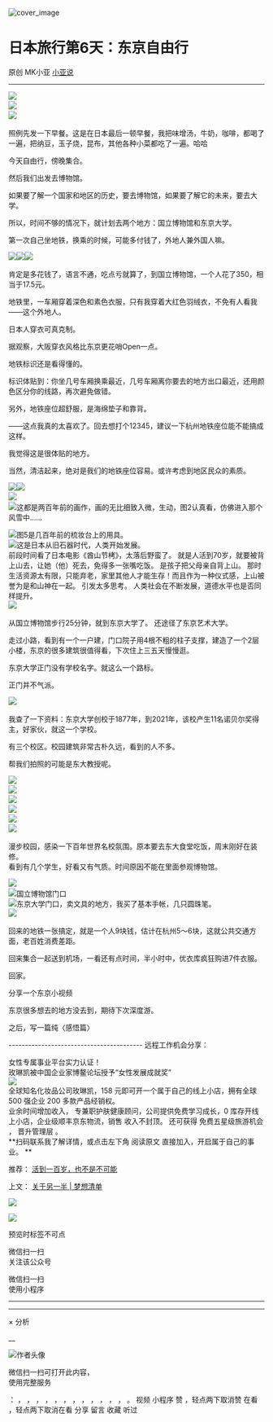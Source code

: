 ![cover_image](https://mmbiz.qpic.cn/mmbiz_jpg/A8SKDch4cJFnHV9a99y7TeQfGQEmRpciaCaY3icnZpFp9n9EicS0AVPU8JHTYibj8wzMnH44bJd8UswGyrhOFobaWA/0?wx_fmt=jpeg)

#  日本旅行第6天：东京自由行

原创  MK小亚  [ 小亚说 ](javascript:void\(0\);)

__ _ _ _ _

![](https://mmbiz.qpic.cn/mmbiz_jpg/A8SKDch4cJGrvF9QVYrGHgibkgRWnJzj7xnYU078picvaWq35o5IlyGMicWwkq2K4AHqgxZ84ExtURicuicfZCjA8sA/640?wx_fmt=jpeg)
​  
![](https://mmbiz.qpic.cn/mmbiz_jpg/A8SKDch4cJGrvF9QVYrGHgibkgRWnJzj7LP14y9HydChiagCG69o2B7sia33h0ryvxtXZhLDu0Ja81eMypqXDgVow/640?wx_fmt=jpeg)
​  
![](https://mmbiz.qpic.cn/mmbiz_jpg/A8SKDch4cJGrvF9QVYrGHgibkgRWnJzj73qhNlPTibKh4MkAjicia7BfH8zSqMPYT33rawm0ib5Jibr6TCaiaLpbsgtgA/640?wx_fmt=jpeg)
​

  

照例先发一下早餐。这是在日本最后一顿早餐，我把味增汤，牛奶，咖啡，都喝了一遍，把纳豆，玉子烧，昆布，其他各种小菜都吃了一遍。哈哈

  

今天自由行，傍晚集合。

然后我们出发去博物馆。

如果要了解一个国家和地区的历史，要去博物馆，如果要了解它的未来，要去大学。

所以，时间不够的情况下，就计划去两个地方：国立博物馆和东京大学。

  

第一次自己坐地铁，换乘的时候，可能多付钱了，外地人兼外国人嘛。

  

![](https://mmbiz.qpic.cn/mmbiz_jpg/A8SKDch4cJGrvF9QVYrGHgibkgRWnJzj7XcDkWPN0IskiasAVIoA7EuXIMH8eib0heyGzeTEU75EAu8jRML1n9dCw/640?wx_fmt=jpeg)
​
![](https://mmbiz.qpic.cn/mmbiz_jpg/A8SKDch4cJGrvF9QVYrGHgibkgRWnJzj7YFUTKz9URwuBNcWyQp6q4CMP4vYck3L6xX2TZibiaRrwfoNzGK55Xqng/640?wx_fmt=jpeg)
​
![](https://mmbiz.qpic.cn/mmbiz_jpg/A8SKDch4cJGrvF9QVYrGHgibkgRWnJzj7icZMHkPKLop3sLlNSyBlsluicFEpd7P4IvvsRrYcWh2tP6XgkQWZoYsA/640?wx_fmt=jpeg)
​

  

肯定是多花钱了，语言不通，吃点亏就算了，到国立博物馆，一个人花了350，相当于17.5元。

  

地铁里，一车厢穿着深色和素色衣服，只有我穿着大红色羽绒衣，不免有人看我——这个外地人。

日本人穿衣可真克制。

  

据观察，大阪穿衣风格比东京更花哨Open一点。

  

地铁标识还是看得懂的。

标识体贴到：你坐几号车厢换乘最近，几号车厢离你要去的地方出口最近，还用颜色区分你的线路，再次避免做错。

另外，地铁座位超舒服，是海绵垫子和靠背。

  

——这点我真的太喜欢了。回去想打个12345，建议一下杭州地铁座位能不能搞成这样。

  

我觉得这是很体贴的地方。

  

当然，清洁起来，绝对是我们的地铁座位容易。或许考虑到地区民众的素质。

  

![](https://mmbiz.qpic.cn/mmbiz_jpg/A8SKDch4cJGrvF9QVYrGHgibkgRWnJzj7ibqQ8uYV0Ztg871jL4Itibq5nvYhqUCLo7M2uR136McDkepu8Xiar1P9w/640?wx_fmt=jpeg)
​
![](https://mmbiz.qpic.cn/mmbiz_jpg/A8SKDch4cJGrvF9QVYrGHgibkgRWnJzj7fFMzoMAQabboFluP6yWwbR61s174hgTe7YLibncoCpjoAurbnnx9Otw/640?wx_fmt=jpeg)
​  
![](https://mmbiz.qpic.cn/mmbiz_jpg/A8SKDch4cJGrvF9QVYrGHgibkgRWnJzj71TRGuMFfX4icOTCmQW7GNnC9ia7Z6gkRd6z3wwNPBoD5tjpkbJqibTDEw/640?wx_fmt=jpeg)
​  
![](https://mmbiz.qpic.cn/mmbiz_jpg/A8SKDch4cJGrvF9QVYrGHgibkgRWnJzj7lH3h8UJh6WWOSfOY6LGfwUL7N4icc4GpEgKCUlLXxzsdPG4Gzje82jQ/640?wx_fmt=jpeg)
​  这都是两百年前的画作，画的无比细致入微，生动，图2认真看，仿佛进入那个风雪中……  
  
![](https://mmbiz.qpic.cn/mmbiz_jpg/A8SKDch4cJGrvF9QVYrGHgibkgRWnJzj7Cwib9CHib5BvicakJJmoEUcHiavAUQstKicbYMLdV7wicKWUQEqSlZqQ0s8g/640?wx_fmt=jpeg)
​  图5是几百年前的梳妆台上的用具。  
![](https://mmbiz.qpic.cn/mmbiz_jpg/A8SKDch4cJGrvF9QVYrGHgibkgRWnJzj7icVmJUtOoPVo0l2eQJ1UPzaOacpEdVaYEJl3sndFDqwFHjs1eOhjcKg/640?wx_fmt=jpeg)
​  这是日本从旧石器时代，人类开始发展。  
前段时间看了日本电影《酋山节栲》，太落后野蛮了。  就是人活到70岁，就要被背上山去，让她（他）死去，免得多一张嘴吃饭。  是孩子把父母亲自背上山。
那时生活资源太有限，只能弃老，家里其他人才能生存！而且作为一种仪式感，上山被誉为是和山神在一起。  引发太多思考。
人类社会在不断发展，道德水平也是否同样提升。  
![](https://mmbiz.qpic.cn/mmbiz_jpg/A8SKDch4cJGrvF9QVYrGHgibkgRWnJzj7jqG0VOibTBT0CibRMxkE55hZEHwsTt609rPYDeLAOlZtibEc1KAKV8WmQ/640?wx_fmt=jpeg)
​

  

从国立博物馆步行25分钟，就到东京大学了。 还途径了东京艺术大学。

  
走过小路，看到有一个一户建，门口院子用4根不粗的柱子支撑，建造了一个2层小楼，东京的很多建筑很值得看，下次住上三五天慢慢逛。

  
东京大学正门没有学校名字。就这么一个路标。

正门并不气派。

  

![](https://mmbiz.qpic.cn/mmbiz_jpg/A8SKDch4cJGrvF9QVYrGHgibkgRWnJzj7r2iaxQ3PiakZbHElcLrB7P9LSBJm1ytswCtU6dWXzyeD1RO4311ykVYA/640?wx_fmt=jpeg)
​

  

我查了一下资料：东京大学创校于1877年，到2021年，该校产生11名诺贝尔奖得主，好家伙，就这一个学校。

  
有三个校区。校园建筑非常古朴久远，看到的人不多。

帮我们拍照的可能是东大教授呢。

![](https://mmbiz.qpic.cn/mmbiz_jpg/A8SKDch4cJFnHV9a99y7TeQfGQEmRpciaIZOXHLTmIU9tUOb9Ylj7OAFyUzOjmyuiayVyod4XGHMLXqiahtbvaR1A/640?wx_fmt=jpeg)
​  
![](https://mmbiz.qpic.cn/mmbiz_jpg/A8SKDch4cJFnHV9a99y7TeQfGQEmRpciasl4cPNMOrCxYc5MuQyQ8IcvjpEIn2IeIMtC1ssooEuugjWyam1icOjA/640?wx_fmt=jpeg)
​  
![](https://mmbiz.qpic.cn/mmbiz_jpg/A8SKDch4cJFnHV9a99y7TeQfGQEmRpciaW71uT30mWmMRlBeBOoylCAXAM49YmdJ4c7UILdhiaSrjQc3tQUKnlVw/640?wx_fmt=jpeg)
​  
![](https://mmbiz.qpic.cn/mmbiz_jpg/A8SKDch4cJFnHV9a99y7TeQfGQEmRpcialbicVek8qUEMuRESHzSva2rGBrx6A7Xiby1mddWQsZibff6TnjLACoB9Q/640?wx_fmt=jpeg)
​  
![](https://mmbiz.qpic.cn/mmbiz_jpg/A8SKDch4cJFnHV9a99y7TeQfGQEmRpcia1bgWdicYHISIl61fEibY2S6Wic1DxgibrYl3r6TBcpr5ebmG2jGP3AbHzg/640?wx_fmt=jpeg)
​  
![](https://mmbiz.qpic.cn/mmbiz_jpg/A8SKDch4cJFnHV9a99y7TeQfGQEmRpciaX5bibBOPRib043mI9FpM5kBCGDNHHSqZCXEuqQnxHMkyB5wnxBl1M3zQ/640?wx_fmt=jpeg)
​  

漫步校园，感染一下百年世界名校氛围。原本要去东大食堂吃饭，周末刚好在装修。  
看到有几个学生，好看又有气质。时间原因不能在里面参观博物馆。  

  

![](https://mmbiz.qpic.cn/mmbiz_jpg/A8SKDch4cJFnHV9a99y7TeQfGQEmRpciaIRxBhiasPQmLZSAgvcmT7QyOJVWxK3Xmna9c6UKiatC4XAMuQFRB6GJA/640?wx_fmt=jpeg)
​  
![](https://mmbiz.qpic.cn/mmbiz_jpg/A8SKDch4cJFnHV9a99y7TeQfGQEmRpciagat0Qcc2ehN8Zia5DxdjdHQYptU4B8bQXKn7dqNVy6blahzPiax00Ktg/640?wx_fmt=jpeg)
​  国立博物馆门口  
![](https://mmbiz.qpic.cn/mmbiz_jpg/A8SKDch4cJFnHV9a99y7TeQfGQEmRpciayU3VqjrRxbic5xOWbXlAvzZYVaA1Wdh1VJEnf3etxhG2wGkvFEBLh0A/640?wx_fmt=jpeg)
​  东京大学门口，卖文具的地方，我买了基本手帐，几只圆珠笔。  
![](https://mmbiz.qpic.cn/mmbiz_jpg/A8SKDch4cJFnHV9a99y7TeQfGQEmRpciaYVLb5zVJwE1LBdM7ms3Oah2OzcpZia68kqG2OibOPWwhoCDQ3jSkJv0A/640?wx_fmt=jpeg)
​

回来的地铁一张搞定，就是一个人9块钱，估计在杭州5～6块，这就公共交通方面，老百姓消费差距。

  

回来集合一起送到机场，一看还有点时间，半小时中，优衣库疯狂购进7件衣服。

  

回家。

分享一个东京小视频

  

  

东京很多想去的地方没去到，期待下次深度游。

  

之后，写一篇纯〈感悟篇〉

  

  

  

  

\-----------------------------------------  远程工作机会分享：  
  
女性专属事业平台实力认证！  
玫琳凯被中国企业家博鳌论坛授予“女性发展成就奖”  
![](https://mmbiz.qpic.cn/mmbiz_jpg/A8SKDch4cJGnR41I5Dl9IuwiaHYx7825mM68DLlh5rkkJ0CicfyzASagdMUEZ2pNCZs13Ng5n6ehtuiaW1YJrziaHQ/640?wx_fmt=jpeg)  
全球知名化妆品公司玫琳凯，158 元即可开一个属于自己的线上小店，拥有全球 500 强企业 200 多款产品经销权。  
业余时间增加收入，  专兼职护肤健康顾问，公司提供免费学习成长，0 库存开线上小店，企业级顺丰京东物流，销售  收入不封顶。  还可获得
免费五星级旅游机会  ，  晋升管理层  。  
**扫码联系我了解详情，或点击左下角 阅读原文  直接加入，开启属于自己的事业。 **  
  

推荐： [ 活到一百岁，也不是不可能
](http://mp.weixin.qq.com/s?__biz=MzUxNDAwNTk0MQ==&mid=2247483704&idx=1&sn=dfbbe1321750ce81b34879745eea796b&chksm=f94dcfe2ce3a46f4d523630b552fa2c792af6b85392f0f7001b73b2629da0756981ddc719b0c&scene=21#wechat_redirect)  

上文： [ 关于另一半 | 梦想清单
](https://mp.weixin.qq.com/s?__biz=MzUxNDAwNTk0MQ==&mid=2247483894&idx=1&sn=25f8a0e9bd3f96dafb093d9d0ed82e96&chksm=f94dcf2cce3a463aa779edecf27544e4fa935148456d1972fd2cb3c87cb8a654833652d94f56&token=1279964396&lang=zh_CN&scene=21#wechat_redirect)

![](https://mmbiz.qpic.cn/mmbiz_gif/b96CibCt70iaZ7Bia3Wm91cEuWhERXfCYjTia9tf7aMjVBNRETSa2NpGjCV6tyNvgCLos8LBgwEgxcwaIw8zdOsG7A/640?wx_fmt=gif)

![](https://mmbiz.qpic.cn/mmbiz_jpg/A8SKDch4cJEicCnqTxiatgGquhIicZ1wJ1Dth5YOOzoYV7U4N3HmiaO0vVAzjOpBVdtF0gnL632Fc7HqiaDmgveQDEw/640?wx_fmt=jpeg)

  

预览时标签不可点

微信扫一扫  
关注该公众号



微信扫一扫  
使用小程序

****



****



×  分析

__

![作者头像](http://mmbiz.qpic.cn/mmbiz_png/A8SKDch4cJE0KicTMyrVCx3VLqEgic5sJ1V5QeGZTibG9GLZlSCXSj5ByXNkib5PBrZVMkI41KKxgwE1K9gfypUeRg/0?wx_fmt=png)

微信扫一扫可打开此内容，  
使用完整服务

：  ，  ，  ，  ，  ，  ，  ，  ，  ，  ，  ，  ，  。  视频  小程序  赞  ，轻点两下取消赞  在看  ，轻点两下取消在看
分享  留言  收藏  听过

